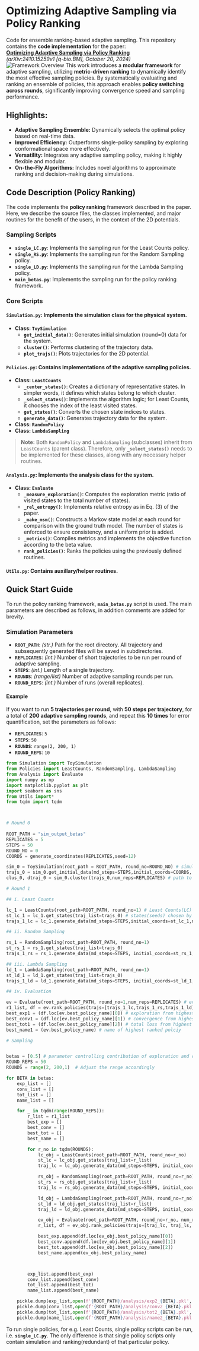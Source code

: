 # Optimizing Adaptive Sampling via Policy Ranking

Code for ensemble ranking-based adaptive sampling. This repository contains the **code implementation** for the paper:  
**[Optimizing Adaptive Sampling via Policy Ranking](https://arxiv.org/pdf/2410.15259)**  
*(arXiv:2410.15259v1 [q-bio.BM], October 20, 2024)*  
![Framework Overview](figures/fig_2.png)
This work introduces a **modular framework** for adaptive sampling, utilizing **metric-driven ranking** to dynamically identify the most effective sampling policies. By systematically evaluating and ranking an ensemble of policies, this approach enables **policy switching across rounds**, significantly improving convergence speed and sampling performance.

## Highlights:
- **Adaptive Sampling Ensemble:** Dynamically selects the optimal policy based on real-time data.
- **Improved Efficiency:** Outperforms single-policy sampling by exploring conformational space more effectively.
- **Versatility:** Integrates any adaptive sampling policy, making it highly flexible and modular.
- **On-the-Fly Algorithms:** Includes novel algorithms to approximate ranking and decision-making during simulations.


## **Code Description (Policy Ranking)**  
The code implements the **policy ranking** framework described in the paper. Here, we describe the source files, the classes implemented, and major routines for the benefit of the users, in the context of the 2D potentials.  

### **Sampling Scripts**  
- **`single_LC.py`**: Implements the sampling run for the Least Counts policy.  
- **`single_RS.py`**: Implements the sampling run for the Random Sampling policy.  
- **`single_LD.py`**: Implements the sampling run for the Lambda Sampling policy.  
- **`main_betas.py`**: Implements the sampling run for the policy ranking framework.  

### **Core Scripts**  
#### **`Simulation.py`**: Implements the simulation class for the physical system.  
- **Class: `ToySimulation`**  
  - **`get_initial_data()`**: Generates initial simulation (round=0) data for the system.  
  - **`cluster()`**: Performs clustering of the trajectory data.  
  - **`plot_trajs()`**: Plots trajectories for the 2D potential.  

#### **`Policies.py`**: Contains implementations of the adaptive sampling policies.  
- **Class: `LeastCounts`**  
  - **`_center_states()`**: Creates a dictionary of representative states. In simpler words, it defines which states belong to which cluster.  
  - **`_select_states()`**: Implements the algorithm logic; for Least Counts, it chooses the index of the least visited states.  
  - **`get_states()`**: Converts the chosen state indices to states.  
  - **`generate_data()`**: Generates trajectory data for the system.  
- **Class: `RandomPolicy`**  
- **Class: `LambdaSampling`**  

> **Note:** Both `RandomPolicy` and `LambdaSampling` (subclasses) inherit from `LeastCounts` (parent class). Therefore, only **`_select_states()`** needs to be implemented for these classes, along with any necessary helper routines.  

#### **`Analysis.py`**: Implements the analysis class for the system.  
- **Class: `Evaluate`**  
  - **`_measure_exploration()`**: Computes the exploration metric (ratio of visited states to the total number of states).  
  - **`_rel_entropy()`**: Implements relative entropy as in Eq. (3) of the paper.  
  - **`_make_msm()`**: Constructs a Markov state model at each round for comparison with the ground truth model. The number of states is enforced to ensure consistency, and a uniform prior is added.  
  - **`_metrics()`**: Compiles metrics and implements the objective function according to the beta value.  
  - **`rank_policies()`**: Ranks the policies using the previously defined routines.
    
#### **`Utils.py`**: Contains auxillary/helper routines.

## **Quick Start Guide**  
To run the policy ranking framework, **`main_betas.py`** script is used. The main parameters are described as follows, in addition comments are added for brevity.

### **Simulation Parameters**  
- **`ROOT_PATH`**: *(str.)* Path for the root directory. All trajectory and subsequently generated files will be saved in subdirectories.  
- **`REPLICATES`**: *(int.)* Number of short trajectories to be run per round of adaptive sampling.  
- **`STEPS`**: *(int.)* Length of a single trajectory.  
- **`ROUNDS`**: *(range/list)* Number of adaptive sampling rounds per run.  
- **`ROUND_REPS`**: *(int.)* Number of runs (overall replicates).  

#### **Example**  
If you want to run **5 trajectories per round**, with **50 steps per trajectory**, for a total of **200 adaptive sampling rounds**, and repeat this **10 times** for error quantification, set the parameters as follows:  

- **`REPLICATES`**: `5`  
- **`STEPS`**: `50`  
- **`ROUNDS`**: `range(2, 200, 1)`  
- **`ROUND_REPS`**: `10`  

```python
from Simulation import ToySimulation
from Policies import LeastCounts, RandomSampling, LambdaSampling
from Analysis import Evaluate
import numpy as np
import matplotlib.pyplot as plt
import seaborn as sns
from Utils import*
from tqdm import tqdm



# Round 0
 
ROOT_PATH = "sim_output_betas" 
REPLICATES = 5 
STEPS = 50
ROUND_NO = 0
COORDS = generate_coordinates(REPLICATES,seed=12)

sim_0 = ToySimulation(root_path = ROOT_PATH, round_no=ROUND_NO) # simulation object
trajs_0 = sim_0.get_initial_data(md_steps=STEPS,initial_coords=COORDS, num_reps=REPLICATES, seed = 4000) # path to round 0 trajectories
clus_0, dtraj_0 = sim_0.cluster(trajs_0,num_reps=REPLICATES) # path to clustering object, path to clustered trajectories (dtrajs)

# Round 1

## i. Least Counts

lc_1 = LeastCounts(root_path=ROOT_PATH, round_no=1) # Least Counts(LC) object
st_lc_1 = lc_1.get_states(traj_list=trajs_0) # states(seeds) chosen by LC
trajs_1_lc = lc_1.generate_data(md_steps=STEPS,initial_coords=st_lc_1,num_reps=REPLICATES) # path to trajectories produced by LC seeds 

## ii. Random Sampling

rs_1 = RandomSampling(root_path=ROOT_PATH, round_no=1)
st_rs_1 = rs_1.get_states(traj_list=trajs_0)
trajs_1_rs = rs_1.generate_data(md_steps=STEPS, initial_coords=st_rs_1, num_reps=REPLICATES)

## iii. Lambda Sampling
ld_1 = LambdaSampling(root_path=ROOT_PATH, round_no=1)
st_ld_1 = ld_1.get_states(traj_list=trajs_0)
trajs_1_ld = ld_1.generate_data(md_steps=STEPS, initial_coords=st_ld_1, num_reps=REPLICATES)

## iv. Evaluation 

ev = Evaluate(root_path=ROOT_PATH, round_no=1,num_reps=REPLICATES) # evaluation object
r1_list, df = ev.rank_policies(trajs=[trajs_1_lc,trajs_1_rs,trajs_1_ld]) # returns list of paths to trajectories of highest ranked policies from previous rounds, in this case round 0 trajectories, returns dataframe containing metrics for each policy for current round
best_exp1 = (df.loc[ev.best_policy_name][0]) # exploration from highest ranked policy
best_conv1 = (df.loc[ev.best_policy_name][1]) # convergence from highest ranked policy
best_tot1 = (df.loc[ev.best_policy_name][2]) # total loss from highest ranked policy
best_name1 = (ev.best_policy_name) # name of highest ranked polciy

# Sampling


betas = [0.5] # parameter controlling contribution of exploration and covergence to the total loss function
ROUND_REPS = 50 
ROUNDS = range(2, 200,1)  # Adjust the range accordingly

for BETA in betas:
    exp_list = []
    conv_list = []
    tot_list = []
    name_list = []

    for _ in tqdm(range(ROUND_REPS)):
        r_list = r1_list
        best_exp = []
        best_conv = []
        best_tot = []
        best_name = []

        for r_no in tqdm(ROUNDS):
            lc_obj = LeastCounts(root_path=ROOT_PATH, round_no=r_no)
            st_lc = lc_obj.get_states(traj_list=r_list)
            traj_lc = lc_obj.generate_data(md_steps=STEPS, initial_coords=st_lc, num_reps=REPLICATES)

            rs_obj = RandomSampling(root_path=ROOT_PATH, round_no=r_no)
            st_rs = rs_obj.get_states(traj_list=r_list)
            traj_ls = rs_obj.generate_data(md_steps=STEPS, initial_coords=st_rs, num_reps=REPLICATES)

            ld_obj = LambdaSampling(root_path=ROOT_PATH, round_no=r_no)
            st_ld = ld_obj.get_states(traj_list=r_list)
            traj_ld = ld_obj.generate_data(md_steps=STEPS, initial_coords=st_ld, num_reps=REPLICATES)

            ev_obj = Evaluate(root_path=ROOT_PATH, round_no=r_no, num_reps=REPLICATES, prev_best_data=r_list)
            r_list, df = ev_obj.rank_policies(trajs=[traj_lc, traj_ls, traj_ld],beta=BETA)

            best_exp.append(df.loc[ev_obj.best_policy_name][0])
            best_conv.append(df.loc[ev_obj.best_policy_name][1])
            best_tot.append(df.loc[ev_obj.best_policy_name][2])
            best_name.append(ev_obj.best_policy_name)



        exp_list.append(best_exp)
        conv_list.append(best_conv)
        tot_list.append(best_tot)
        name_list.append(best_name)

    pickle.dump(exp_list,open(f'{ROOT_PATH}/analysis/exp2_{BETA}.pkl','wb'))    
    pickle.dump(conv_list,open(f'{ROOT_PATH}/analysis/conv2_{BETA}.pkl','wb'))  
    pickle.dump(tot_list,open(f'{ROOT_PATH}/analysis/tot2_{BETA}.pkl','wb'))  
    pickle.dump(name_list,open(f'{ROOT_PATH}/analysis/name2_{BETA}.pkl','wb'))   
```
To run single policies, for e.g. Least Counts, single policy scripts can be run, i.e. **`single_LC.py`**. The only difference is that single policy scripts only contain simulation and ranking(redundant) of that particular policy.



